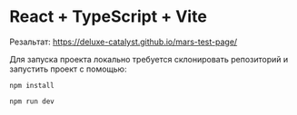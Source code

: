 # React + TypeScript + Vite

Резальтат: https://deluxe-catalyst.github.io/mars-test-page/

Для запуска проекта локально требуется склонировать репозиторий и запустить проект с помощью:
```
npm install
```
```
npm run dev
```
